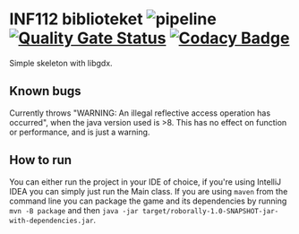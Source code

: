 # INF112 biblioteket ![pipeline](https://github.com/inf112-v20/biblioteket/workflows/pipeline/badge.svg) [![Quality Gate Status](https://sonarcloud.io/api/project_badges/measure?project=inf112&metric=alert_status)](https://sonarcloud.io/dashboard?id=inf112) [![Codacy Badge](https://api.codacy.com/project/badge/Grade/e66eb58244f141a0afa780171e94a1f2)](https://www.codacy.com/gh/inf112-v20/biblioteket?utm_source=github.com&amp;utm_medium=referral&amp;utm_content=inf112-v20/biblioteket&amp;utm_campaign=Badge_Grade)

Simple skeleton with libgdx. 

## Known bugs
Currently throws "WARNING: An illegal reflective access operation has occurred",
when the java version used is >8. This has no effect on function or performance,
and is just a warning.

## How to run

You can either run the project in your IDE of choice, if you're using IntelliJ
IDEA you can simply just run the Main class. If you are using `maven` from the
command line you can package the game and its dependencies by running `mvn -B
package` and then `java -jar
target/roborally-1.0-SNAPSHOT-jar-with-dependencies.jar`.
